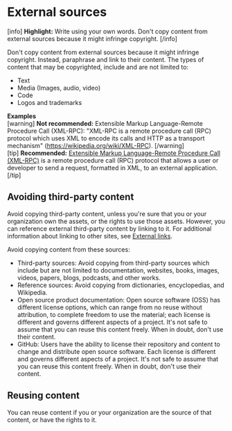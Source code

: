# External sources

[info] **Highlight:** Write using your own words. Don't copy content from external sources because it might infringe copyright. [/info]  

Don't copy content from external sources because it might infringe copyright. Instead, paraphrase and link to their content. The types of content that may be copyrighted, include and are not limited to:
- Text
- Media (Images, audio, video)
- Code
- Logos and trademarks

**Examples**  
[warning] **Not recommended:** Extensible Markup Language-Remote Procedure Call (XML-RPC): "XML-RPC is a remote procedure call (RPC) protocol which uses XML to encode its calls and HTTP as a transport mechanism" (https://wikipedia.org/wiki/XML-RPC). [/warning]  
[tip] **Recommended:** [Extensible Markup Language-Remote Procedure Call (XML-RPC)](https://wikipedia.org/wiki/XML-RPC) is a remote procedure call (RPC) protocol that allows a user or developer to send a request, formatted in XML, to an external application. [/tip]  

## Avoiding third-party content

Avoid copying third-party content, unless you're sure that you or your organization own the assets, or the rights to use those assets. However, you can reference external third-party content by linking to it. For additional information about linking to other sites, see [External links](https://make.wordpress.org/docs/style-guide/linking/external-links/).

Avoid copying content from these sources:
- Third-party sources: Avoid copying from third-party sources which include but are not limited to documentation, websites, books, images, videos, papers, blogs, podcasts, and other works.
- Reference sources: Avoid copying from dictionaries, encyclopedias, and Wikipedia.
- Open source product documentation: Open source software (OSS) has different license options, which can range from no reuse without attribution, to complete freedom to use the material; each license is different and governs different aspects of a project. It's not safe to assume that you can reuse this content freely. When in doubt, don't use their content.
- GitHub: Users have the ability to license their repository and content to change and distribute open source software. Each license is different and governs different aspects of a project. It's not safe to assume that you can reuse this content freely. When in doubt, don't use their content.

## Reusing content

You can reuse content if you or your organization are the source of that content, or have the rights to it.
